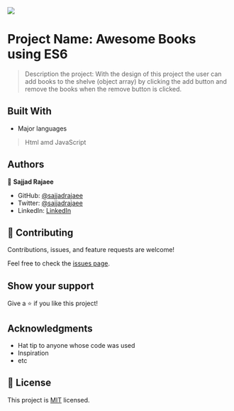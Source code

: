 ![](https://img.shields.io/badge/Microverse-blueviolet)

# Project Name: Awesome Books using ES6

> Description the project: With the design of this project the user can add books to the shelve (object array) by clicking the add button and remove the books when the remove button is clicked.


## Built With

- Major languages
> Html amd JavaScript


## Authors

👤 **Sajjad Rajaee**

- GitHub: [@sajjadrajaee](https://github.com/sajjadrajaee)
- Twitter: [@sajjadrajaee](https://twitter.com/sajjadrajaee)
- LinkedIn: [LinkedIn](https://linkedin.com/in/sajjadrajaee)

## 🤝 Contributing

Contributions, issues, and feature requests are welcome!

Feel free to check the [issues page](../../issues/).

## Show your support

Give a ⭐️ if you like this project!

## Acknowledgments

- Hat tip to anyone whose code was used
- Inspiration
- etc

## 📝 License

This project is [MIT](./MIT.md) licensed.
